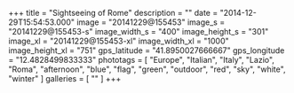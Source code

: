 +++
title = "Sightseeing of Rome"
description = ""
date = "2014-12-29T15:54:53.000"
image = "20141229@155453"
image_s = "20141229@155453-s"
image_width_s = "400"
image_height_s = "301"
image_xl = "20141229@155453-xl"
image_width_xl = "1000"
image_height_xl = "751"
gps_latitude = "41.8950027666667"
gps_longitude = "12.4828499833333"
phototags = [ "Europe", "Italian", "Italy", "Lazio", "Roma", "afternoon", "blue", "flag", "green", "outdoor", "red", "sky", "white", "winter" ]
galleries = [ "" ]
+++
